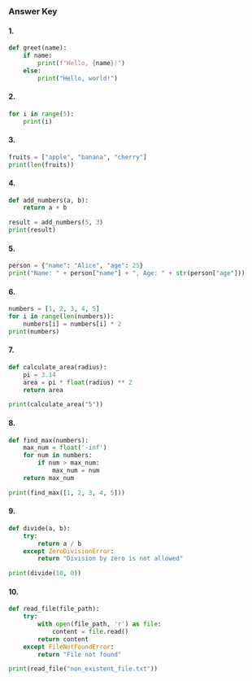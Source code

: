 ### Answer Key

#### 1.
```python
def greet(name):
    if name:
        print(f"Hello, {name}!")
    else:
        print("Hello, world!")
```

#### 2.
```python
for i in range(5):
    print(i)
```

#### 3.
```python
fruits = ["apple", "banana", "cherry"]
print(len(fruits))
```

#### 4.
```python
def add_numbers(a, b):
    return a + b

result = add_numbers(5, 3)
print(result)
```

#### 5.
```python
person = {"name": "Alice", "age": 25}
print("Name: " + person["name"] + ", Age: " + str(person["age"]))
```

#### 6.
```python
numbers = [1, 2, 3, 4, 5]
for i in range(len(numbers)):
    numbers[i] = numbers[i] * 2
print(numbers)
```

#### 7.
```python
def calculate_area(radius):
    pi = 3.14
    area = pi * float(radius) ** 2
    return area

print(calculate_area("5"))
```

#### 8.
```python
def find_max(numbers):
    max_num = float('-inf')
    for num in numbers:
        if num > max_num:
            max_num = num
    return max_num

print(find_max([1, 2, 3, 4, 5]))
```

#### 9.
```python
def divide(a, b):
    try:
        return a / b
    except ZeroDivisionError:
        return "Division by zero is not allowed"

print(divide(10, 0))
```

#### 10.
```python
def read_file(file_path):
    try:
        with open(file_path, 'r') as file:
            content = file.read()
        return content
    except FileNotFoundError:
        return "File not found"

print(read_file("non_existent_file.txt"))
```
